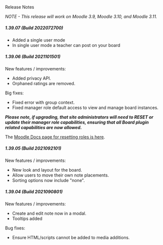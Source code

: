 Release Notes

_NOTE - This release will work on Moodle 3.9, Moodle 3.10, and Moodle 3.11._

##### 1.39.07 (Build 2022072700)

* Added a single user mode
* In single user mode a teacher can post on your board

##### 1.39.06 (Build 2021101501)
New features / improvements:

* Added privacy API.
* Orphaned ratings are removed.

Big fixes:

* Fixed error with group context.
* Fixed manager role default access to view and manage board instances.

***Please note, if upgrading, that site administrators will need to RESET or update their manager role capabilities, ensuring that all Board plugin related capabilities are now allowed.***

The [Moodle Docs page for resetting roles is here](http://docs.moodle.org/en/Manage_roles#Reset_role_to_defaults).

##### 1.39.05 (Build 2021092101)
New features / improvements:

* New look and layout for the board.
* Allow users to move their own note placements.
* Sorting options now include "none".

##### 1.39.04 (Build 2021090801)
New features / improvements:

* Create and edit note now in a modal.
* Tooltips added

Bug fixes:

* Ensure HTML/scripts cannot be added to media additions.
